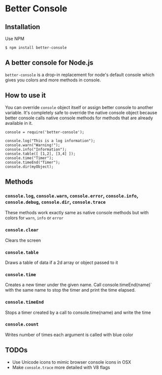 # Better Console

## Installation

Use NPM

```shell
$ npm install better-console
```

## A better console for Node.js


`better-console` is a drop-in replacement for node's default console which
gives you colors and more methods in console.

## How to use it

You can override `console` object itself or assign better console to another variable. It's completely safe to override the native console object because better console calls native console methods for methods that are already available in it.

```
console = require('better-console');

console.log("This is a log information");
console.warn("Warning!");
console.info("Information");
console.table([ [1,2], [3,4] ]);
console.time("Timer");
console.timeEnd("Timer");
console.dir(myObject);

```

## Methods

### `console.log`, `console.warn`, `console.error`, `console.info`, `console.debug`, `console.dir`, `console.trace`
These methods work exactly same as native console methods but with colors for `warn`, `info` or `error`

### `console.clear`

Clears the screen

### `console.table`

Draws a table of data if a 2d array or object passed to it

### `console.time`

Creates a new timer under the given name. Call console.timeEnd(name)`
 with the same name to stop the timer and print the time elapsed.

### `console.timeEnd`

Stops a timer created by a call to console.time(name) and write the time


### `console.count`

Writes number of times each argument is called with blue color

## TODOs

 * Use Unicode icons to mimic browser console icons in OSX
 * Make `console.trace` more detailed with V8 flags
